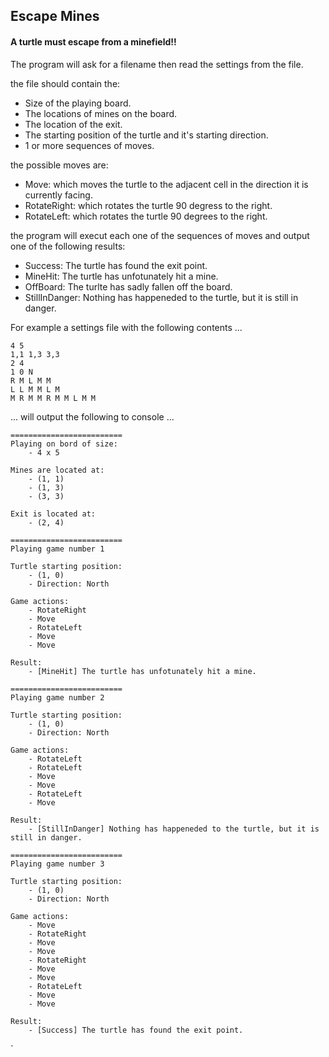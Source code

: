﻿## Escape Mines
#### A turtle must escape from a minefield!!
The program will ask for a filename then read the settings from the file.

the file should contain the:
- Size of the playing board.
- The locations of mines on the board.
- The location of the exit.
- The starting position of the turtle and it's starting direction.
- 1 or more sequences of moves.

the possible moves are:
- Move: which moves the turtle to the adjacent cell in the direction it is currently facing.
- RotateRight: which rotates the turtle 90 degress to the right.
- RotateLeft: which rotates the turtle 90 degrees to the right.

the program will execut each one of the sequences of moves and output one of the following results:
- Success: The turtle has found the exit point.
- MineHit: The turtle has unfotunately hit a mine.
- OffBoard: The turlte has sadly fallen off the board.
- StillInDanger: Nothing has happeneded to the turtle, but it is still in danger.

For example a settings file with the following contents ...

	4 5
	1,1 1,3 3,3
	2 4
	1 0 N
	R M L M M
	L L M M L M
	M R M M R M M L M M

... will output the following to console ...

	=========================
	Playing on bord of size:
		- 4 x 5

	Mines are located at:
		- (1, 1)
		- (1, 3)
		- (3, 3)

	Exit is located at:
		- (2, 4)

	=========================
	Playing game number 1

	Turtle starting position:
		- (1, 0)
		- Direction: North

	Game actions:
		- RotateRight
		- Move
		- RotateLeft
		- Move
		- Move

	Result:
		- [MineHit] The turtle has unfotunately hit a mine.

	=========================
	Playing game number 2

	Turtle starting position:
		- (1, 0)
		- Direction: North

	Game actions:
		- RotateLeft
		- RotateLeft
		- Move
		- Move
		- RotateLeft
		- Move

	Result:
		- [StillInDanger] Nothing has happeneded to the turtle, but it is still in danger.

	=========================
	Playing game number 3

	Turtle starting position:
		- (1, 0)
		- Direction: North

	Game actions:
		- Move
		- RotateRight
		- Move
		- Move
		- RotateRight
		- Move
		- Move
		- RotateLeft
		- Move
		- Move

	Result:
		- [Success] The turtle has found the exit point.

`